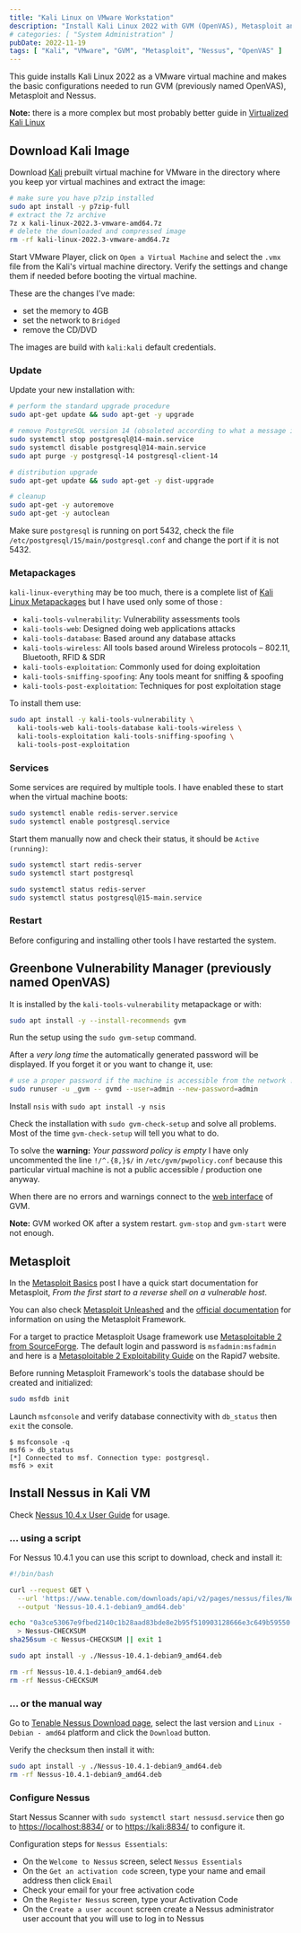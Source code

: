 ```yaml
---
title: "Kali Linux on VMware Workstation"
description: "Install Kali Linux 2022 with GVM (OpenVAS), Metasploit and Nessus on VMWare Workstation Player"
# categories: [ "System Administration" ]
pubDate: 2022-11-19
tags: [ "Kali", "VMware", "GVM", "Metasploit", "Nessus", "OpenVAS" ]
---
```


This guide installs Kali Linux 2022 as a VMware virtual machine and makes the basic configurations needed to run GVM (previously named OpenVAS), Metasploit and Nessus.

**Note:** there is a more complex but most probably better guide in [Virtualized Kali Linux](/blog/virtual_kali)

## Download Kali Image

Download [Kali](https://www.kali.org/get-kali/) prebuilt virtual machine for VMware in the directory where you keep yor virtual machines and extract the image:

```sh
# make sure you have p7zip installed
sudo apt install -y p7zip-full
# extract the 7z archive
7z x kali-linux-2022.3-vmware-amd64.7z
# delete the downloaded and compressed image
rm -rf kali-linux-2022.3-vmware-amd64.7z
```

Start VMware Player, click on `Open a Virtual Machine` and select the `.vmx` file from the Kali's virtual machine directory.
Verify the settings and change them if needed before booting the virtual machine.

These are the changes I've made:

- set the memory to 4GB
- set the network to `Bridged`
- remove the CD/DVD

The images are build with `kali:kali` default credentials.

### Update

Update your new installation with:

```sh
# perform the standard upgrade procedure
sudo apt-get update && sudo apt-get -y upgrade

# remove PostgreSQL version 14 (obsoleted according to what a message in the previous step told)
sudo systemctl stop postgresql@14-main.service
sudo systemctl disable postgresql@14-main.service
sudo apt purge -y postgresql-14 postgresql-client-14

# distribution upgrade
sudo apt-get update && sudo apt-get -y dist-upgrade

# cleanup
sudo apt-get -y autoremove
sudo apt-get -y autoclean
```

Make sure `postgresql` is running on port 5432, check the file `/etc/postgresql/15/main/postgresql.conf` and change the port if it is not 5432.

### Metapackages

`kali-linux-everything` may be too much, there is a complete list of [Kali Linux Metapackages](https://www.kali.org/docs/general-use/metapackages/) but I have used only some of those :

- `kali-tools-vulnerability`: Vulnerability assessments tools
- `kali-tools-web`: Designed doing web applications attacks
- `kali-tools-database`: Based around any database attacks
- `kali-tools-wireless`: All tools based around Wireless protocols – 802.11, Bluetooth, RFID & SDR
- `kali-tools-exploitation`: Commonly used for doing exploitation
- `kali-tools-sniffing-spoofing`: Any tools meant for sniffing & spoofing
- `kali-tools-post-exploitation`: Techniques for post exploitation stage

To install them use:

```sh
sudo apt install -y kali-tools-vulnerability \
  kali-tools-web kali-tools-database kali-tools-wireless \
  kali-tools-exploitation kali-tools-sniffing-spoofing \
  kali-tools-post-exploitation
```

### Services

Some services are required by multiple tools. I have enabled these to start when the virtual machine boots:

```sh
sudo systemctl enable redis-server.service
sudo systemctl enable postgresql.service
```

Start them manually now and check their status, it should be `Active (running)`:

```sh
sudo systemctl start redis-server
sudo systemctl start postgresql

sudo systemctl status redis-server
sudo systemctl status postgresql@15-main.service
```

### Restart

Before configuring and installing other tools I have restarted the system.

## Greenbone Vulnerability Manager (previously named OpenVAS)

It is installed by the `kali-tools-vulnerability` metapackage or with:

```sh
sudo apt install -y --install-recommends gvm
```

Run the setup using the `sudo gvm-setup` command.

After a *very long time* the automatically generated password will be displayed. If you forget it or you want to change it, use:

```sh
# use a proper password if the machine is accessible from the network !
sudo runuser -u _gvm -- gvmd --user=admin --new-password=admin
```

Install `nsis` with `sudo apt install -y nsis`

Check the installation with `sudo gvm-check-setup` and solve all problems.
Most of the time `gvm-check-setup` will tell you what to do.

To solve the **warning:** *Your password policy is empty* I have only uncommented the line `!/^.{8,}$/` in `/etc/gvm/pwpolicy.conf` because this particular virtual machine is not a public accessible / production one anyway.

When there are no errors and warnings connect to the [web interface](https://127.0.0.1:9392) of GVM.

**Note:** GVM worked OK after a system restart. `gvm-stop` and `gvm-start` were not enough.

## Metasploit

In the [Metasploit Basics](/blog/metasploit_basics) post I have a quick start documentation for Metasploit, *From the first start to a reverse shell on a vulnerable host*.

You can also check [Metasploit Unleashed](https://www.offensive-security.com/metasploit-unleashed/) and the [official documentation](https://docs.rapid7.com/metasploit/) for information on using the Metasploit Framework.

For a target to practice Metasploit Usage framework use [Metasploitable 2 from SourceForge](http://sourceforge.net/projects/metasploitable/files/Metasploitable2/). The default login and password is `msfadmin:msfadmin` and here is a [Metasploitable 2 Exploitability Guide](https://community.rapid7.com/docs/DOC-1875) on the Rapid7 website.

Before running Metasploit Framework's tools the database should be created and initialized:

```sh
sudo msfdb init
```

Launch `msfconsole` and verify database connectivity with `db_status` then `exit` the console.

```plaintext
$ msfconsole -q
msf6 > db_status
[*] Connected to msf. Connection type: postgresql.
msf6 > exit
```

## Install Nessus in Kali VM

Check [Nessus 10.4.x User Guide](https://docs.tenable.com/nessus/Content/GettingStarted.htm) for usage.

### ... using a script

For Nessus 10.4.1 you can use this script to download, check and install it:

```sh
#!/bin/bash

curl --request GET \
  --url 'https://www.tenable.com/downloads/api/v2/pages/nessus/files/Nessus-10.4.1-debian9_amd64.deb' \
  --output 'Nessus-10.4.1-debian9_amd64.deb'

echo "0a3ce53067e9fbed2140c1b28aad83bde8e2b95f510903128666e3c649b59550 *Nessus-10.4.1-debian9_amd64.deb" \
  > Nessus-CHECKSUM
sha256sum -c Nessus-CHECKSUM || exit 1

sudo apt install -y ./Nessus-10.4.1-debian9_amd64.deb

rm -rf Nessus-10.4.1-debian9_amd64.deb
rm -rf Nessus-CHECKSUM
```

### ... or the manual way

Go to [Tenable Nessus Download page](https://www.tenable.com/downloads/nessus), select the last version and `Linux - Debian - amd64` platform and click the `Download` button.

Verify the checksum then install it with:

```sh
sudo apt install -y ./Nessus-10.4.1-debian9_amd64.deb
rm -rf Nessus-10.4.1-debian9_amd64.deb
```

### Configure Nessus

Start Nessus Scanner with `sudo systemctl start nessusd.service` then go to [https://localhost:8834/](https://localhost:8834/) or to [https://kali:8834/](https://kali:8834/) to configure it.

Configuration steps for `Nessus Essentials`:

- On the `Welcome to Nessus` screen, select `Nessus Essentials`
- On the `Get an activation code` screen, type your name and email address then click `Email`
- Check your email for your free activation code
- On the `Register Nessus` screen, type your Activation Code
- On the `Create a user account` screen create a Nessus administrator user account that you will use to log in to Nessus
